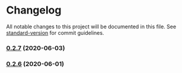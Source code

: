 # Changelog

All notable changes to this project will be documented in this file. See [standard-version](https://github.com/conventional-changelog/standard-version) for commit guidelines.

### [0.2.7](https://github.com/feryardiant/wpdev/compare/v0.2.6...v0.2.7) (2020-06-03)

### [0.2.6](https://github.com/feryardiant/wpdev/compare/v0.2.5...v0.2.6) (2020-06-01)
